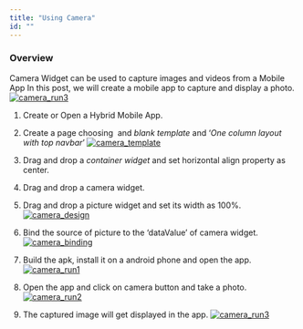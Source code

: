 ```yaml
---
title: "Using Camera"
id: ""
---
```


### Overview

Camera Widget can be used to capture images and videos from a Mobile App In this post, we will create a mobile app to capture and display a photo. [![camera_run3](/learn/assets/camera_run3.png)](/learn/assets/camera_run3.png)

1. Create or Open a Hybrid Mobile App.
2. Create a page choosing  and _blank template_ and ‘_One column layout with top navbar_’ [![camera_template](/learn/assets/camera_template.png)](/learn/assets/camera_template.png)
3. Drag and drop a _container widget_ and set horizontal align property as center.
4. Drag and drop a camera widget.
5. Drag and drop a picture widget and set its width as 100%. [![camera_design](/learn/assets/camera_design.png)](/learn/assets/camera_design.png)
6. Bind the source of picture to the ‘dataValue’ of camera widget. [![camera_binding](/learn/assets/camera_binding.png)](/learn/assets/camera_binding.png)

1. Build the apk, install it on a android phone and open the app. [![camera_run1](/learn/assets/camera_run1.png)](/learn/assets/camera_run1.png)
2. Open the app and click on camera button and take a photo. [![camera_run2](/learn/assets/camera_run2.png)](/learn/assets/camera_run2.png)
3. The captured image will get displayed in the app. [![camera_run3](/learn/assets/camera_run3.png)](/learn/assets/camera_run3.png)
